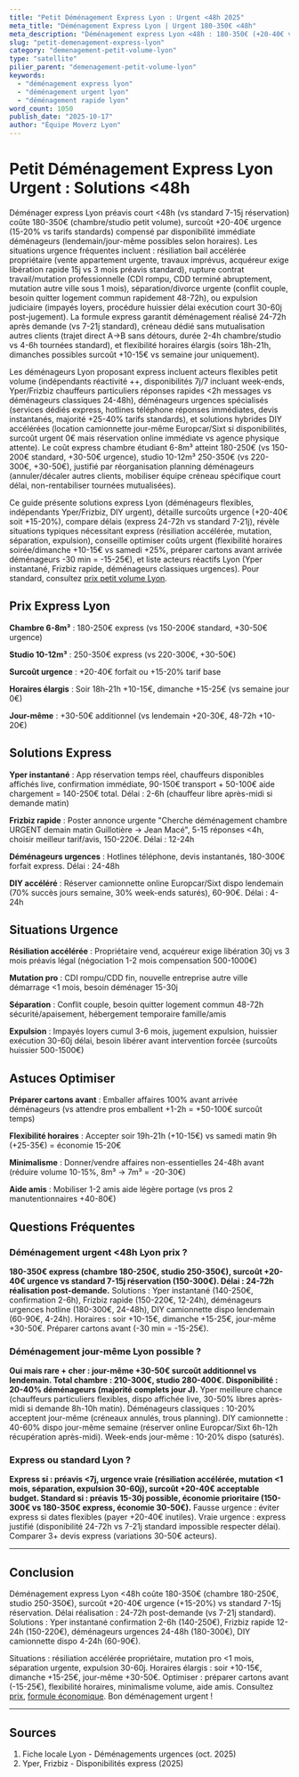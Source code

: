 ```yaml
---
title: "Petit Déménagement Express Lyon : Urgent <48h 2025"
meta_title: "Déménagement Express Lyon | Urgent 180-350€ <48h"
meta_description: "Déménagement express Lyon <48h : 180-350€ (+20-40€ vs standard). Urgent préavis court, disponibilité immédiate. Chambre, studio 2-4h."
slug: "petit-demenagement-express-lyon"
category: "demenagement-petit-volume-lyon"
type: "satellite"
pilier_parent: "demenagement-petit-volume-lyon"
keywords:
  - "déménagement express lyon"
  - "déménagement urgent lyon"
  - "déménagement rapide lyon"
word_count: 1050
publish_date: "2025-10-17"
author: "Équipe Moverz Lyon"
---
```


# Petit Déménagement Express Lyon Urgent : Solutions <48h

Déménager express Lyon préavis court <48h (vs standard 7-15j réservation) coûte 180-350€ (chambre/studio petit volume), surcoût +20-40€ urgence (15-20% vs tarifs standards) compensé par disponibilité immédiate déménageurs (lendemain/jour-même possibles selon horaires). Les situations urgence fréquentes incluent : résiliation bail accélérée propriétaire (vente appartement urgente, travaux imprévus, acquéreur exige libération rapide 15j vs 3 mois préavis standard), rupture contrat travail/mutation professionnelle (CDI rompu, CDD terminé abruptement, mutation autre ville sous 1 mois), séparation/divorce urgente (conflit couple, besoin quitter logement commun rapidement 48-72h), ou expulsion judiciaire (impayés loyers, procédure huissier délai exécution court 30-60j post-jugement). La formule express garantit déménagement réalisé 24-72h après demande (vs 7-21j standard), créneau dédié sans mutualisation autres clients (trajet direct A→B sans détours, durée 2-4h chambre/studio vs 4-6h tournées standard), et flexibilité horaires élargis (soirs 18h-21h, dimanches possibles surcoût +10-15€ vs semaine jour uniquement).

Les déménageurs Lyon proposant express incluent acteurs flexibles petit volume (indépendants réactivité ++, disponibilités 7j/7 incluant week-ends, Yper/Frizbiz chauffeurs particuliers réponses rapides <2h messages vs déménageurs classiques 24-48h), déménageurs urgences spécialisés (services dédiés express, hotlines téléphone réponses immédiates, devis instantanés, majorité +25-40% tarifs standards), et solutions hybrides DIY accélérées (location camionnette jour-même Europcar/Sixt si disponibilités, surcoût urgent 0€ mais réservation online immédiate vs agence physique attente). Le coût express chambre étudiant 6-8m³ atteint 180-250€ (vs 150-200€ standard, +30-50€ urgence), studio 10-12m³ 250-350€ (vs 220-300€, +30-50€), justifié par réorganisation planning déménageurs (annuler/décaler autres clients, mobiliser équipe créneau spécifique court délai, non-rentabiliser tournées mutualisées).

Ce guide présente solutions express Lyon (déménageurs flexibles, indépendants Yper/Frizbiz, DIY urgent), détaille surcoûts urgence (+20-40€ soit +15-20%), compare délais (express 24-72h vs standard 7-21j), révèle situations typiques nécessitant express (résiliation accélérée, mutation, séparation, expulsion), conseille optimiser coûts urgent (flexibilité horaires soirée/dimanche +10-15€ vs samedi +25%, préparer cartons avant arrivée déménageurs -30 min = -15-25€), et liste acteurs réactifs Lyon (Yper instantané, Frizbiz rapide, déménageurs classiques urgences). Pour standard, consultez [prix petit volume Lyon](/blog/satellites/prix-petit-demenagement-lyon).

## Prix Express Lyon

**Chambre 6-8m³** : 180-250€ express (vs 150-200€ standard, +30-50€ urgence)

**Studio 10-12m³** : 250-350€ express (vs 220-300€, +30-50€)

**Surcoût urgence** : +20-40€ forfait ou +15-20% tarif base

**Horaires élargis** : Soir 18h-21h +10-15€, dimanche +15-25€ (vs semaine jour 0€)

**Jour-même** : +30-50€ additionnel (vs lendemain +20-30€, 48-72h +10-20€)

## Solutions Express

**Yper instantané** : App réservation temps réel, chauffeurs disponibles affichés live, confirmation immédiate, 90-150€ transport + 50-100€ aide chargement = 140-250€ total. Délai : 2-6h (chauffeur libre après-midi si demande matin)

**Frizbiz rapide** : Poster annonce urgente "Cherche déménagement chambre URGENT demain matin Guillotière → Jean Macé", 5-15 réponses <4h, choisir meilleur tarif/avis, 150-220€. Délai : 12-24h

**Déménageurs urgences** : Hotlines téléphone, devis instantanés, 180-300€ forfait express. Délai : 24-48h

**DIY accéléré** : Réserver camionnette online Europcar/Sixt dispo lendemain (70% succès jours semaine, 30% week-ends saturés), 60-90€. Délai : 4-24h

## Situations Urgence

**Résiliation accélérée** : Propriétaire vend, acquéreur exige libération 30j vs 3 mois préavis légal (négociation 1-2 mois compensation 500-1000€)

**Mutation pro** : CDI rompu/CDD fin, nouvelle entreprise autre ville démarrage <1 mois, besoin déménager 15-30j

**Séparation** : Conflit couple, besoin quitter logement commun 48-72h sécurité/apaisement, hébergement temporaire famille/amis

**Expulsion** : Impayés loyers cumul 3-6 mois, jugement expulsion, huissier exécution 30-60j délai, besoin libérer avant intervention forcée (surcoûts huissier 500-1500€)

## Astuces Optimiser

**Préparer cartons avant** : Emballer affaires 100% avant arrivée déménageurs (vs attendre pros emballent +1-2h = +50-100€ surcoût temps)

**Flexibilité horaires** : Accepter soir 19h-21h (+10-15€) vs samedi matin 9h (+25-35€) = économie 15-20€

**Minimalisme** : Donner/vendre affaires non-essentielles 24-48h avant (réduire volume 10-15%, 8m³ → 7m³ = -20-30€)

**Aide amis** : Mobiliser 1-2 amis aide légère portage (vs pros 2 manutentionnaires +40-80€)

## Questions Fréquentes

### Déménagement urgent <48h Lyon prix ?

**180-350€ express (chambre 180-250€, studio 250-350€), surcoût +20-40€ urgence vs standard 7-15j réservation (150-300€). Délai : 24-72h réalisation post-demande.** Solutions : Yper instantané (140-250€, confirmation 2-6h), Frizbiz rapide (150-220€, 12-24h), déménageurs urgences hotline (180-300€, 24-48h), DIY camionnette dispo lendemain (60-90€, 4-24h). Horaires : soir +10-15€, dimanche +15-25€, jour-même +30-50€. Préparer cartons avant (-30 min = -15-25€).

### Déménagement jour-même Lyon possible ?

**Oui mais rare + cher : jour-même +30-50€ surcoût additionnel vs lendemain. Total chambre : 210-300€, studio 280-400€. Disponibilité : 20-40% déménageurs (majorité complets jour J).** Yper meilleure chance (chauffeurs particuliers flexibles, dispo affichée live, 30-50% libres après-midi si demande 8h-10h matin). Déménageurs classiques : 10-20% acceptent jour-même (créneaux annulés, trous planning). DIY camionnette : 40-60% dispo jour-même semaine (réserver online Europcar/Sixt 6h-12h récupération après-midi). Week-ends jour-même : 10-20% dispo (saturés).

### Express ou standard Lyon ?

**Express si : préavis <7j, urgence vraie (résiliation accélérée, mutation <1 mois, séparation, expulsion 30-60j), surcoût +20-40€ acceptable budget. Standard si : préavis 15-30j possible, économie prioritaire (150-300€ vs 180-350€ express, économie 30-50€).** Fausse urgence : éviter express si dates flexibles (payer +20-40€ inutiles). Vraie urgence : express justifié (disponibilité 24-72h vs 7-21j standard impossible respecter délai). Comparer 3+ devis express (variations 30-50€ acteurs).

---

## Conclusion

Déménagement express Lyon <48h coûte 180-350€ (chambre 180-250€, studio 250-350€), surcoût +20-40€ urgence (+15-20%) vs standard 7-15j réservation. Délai réalisation : 24-72h post-demande (vs 7-21j standard). Solutions : Yper instantané confirmation 2-6h (140-250€), Frizbiz rapide 12-24h (150-220€), déménageurs urgences 24-48h (180-300€), DIY camionnette dispo 4-24h (60-90€).

Situations : résiliation accélérée propriétaire, mutation pro <1 mois, séparation urgente, expulsion 30-60j. Horaires élargis : soir +10-15€, dimanche +15-25€, jour-même +30-50€. Optimiser : préparer cartons avant (-15-25€), flexibilité horaires, minimalisme volume, aide amis. Consultez [prix](/blog/satellites/prix-petit-demenagement-lyon), [formule économique](/blog/satellites/formule-economique-petit-volume-lyon). Bon déménagement urgent !

---

## Sources

1. Fiche locale Lyon - Déménagements urgences (oct. 2025)
2. Yper, Frizbiz - Disponibilités express (2025)


